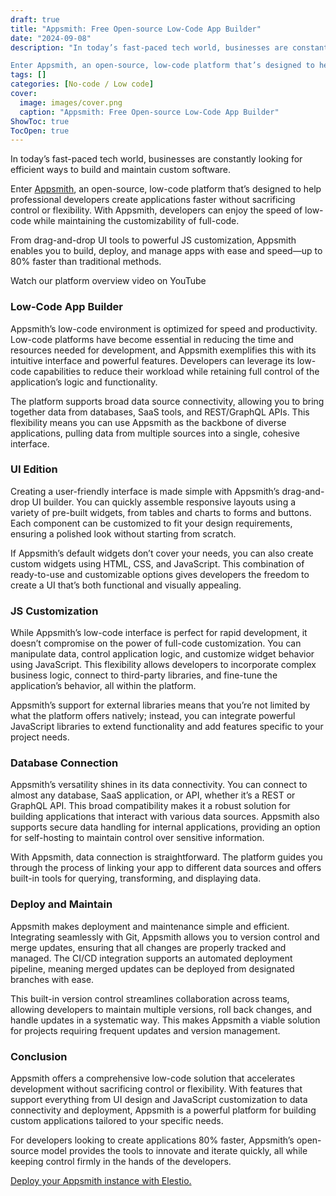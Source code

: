 ```yaml
---
draft: true
title: "Appsmith: Free Open-source Low-Code App Builder"
date: "2024-09-08"
description: "In today’s fast-paced tech world, businesses are constantly looking for efficient ways to build and maintain custom software.

Enter Appsmith, an open-source, low-code platform that’s designed to help professional developers create applications faster without sacrificing control or flexibility. With Appsmith, developers can enjoy the speed of low-code while"
tags: []
categories: [No-code / Low code]
cover:
  image: images/cover.png
  caption: "Appsmith: Free Open-source Low-Code App Builder"
ShowToc: true
TocOpen: true
---
```



In today’s fast\-paced tech world, businesses are constantly looking for efficient ways to build and maintain custom software. 

Enter [Appsmith](https://elest.io/open-source/appsmith?ref=blog.elest.io), an open\-source, low\-code platform that’s designed to help professional developers create applications faster without sacrificing control or flexibility. With Appsmith, developers can enjoy the speed of low\-code while maintaining the customizability of full\-code. 

From drag\-and\-drop UI tools to powerful JS customization, Appsmith enables you to build, deploy, and manage apps with ease and speed—up to 80% faster than traditional methods.



Watch our platform overview video on YouTube



### Low\-Code App Builder

Appsmith’s low\-code environment is optimized for speed and productivity. Low\-code platforms have become essential in reducing the time and resources needed for development, and Appsmith exemplifies this with its intuitive interface and powerful features. Developers can leverage its low\-code capabilities to reduce their workload while retaining full control of the application’s logic and functionality.

The platform supports broad data source connectivity, allowing you to bring together data from databases, SaaS tools, and REST/GraphQL APIs. This flexibility means you can use Appsmith as the backbone of diverse applications, pulling data from multiple sources into a single, cohesive interface.

### UI Edition

Creating a user\-friendly interface is made simple with Appsmith’s drag\-and\-drop UI builder. You can quickly assemble responsive layouts using a variety of pre\-built widgets, from tables and charts to forms and buttons. Each component can be customized to fit your design requirements, ensuring a polished look without starting from scratch.

If Appsmith’s default widgets don’t cover your needs, you can also create custom widgets using HTML, CSS, and JavaScript. This combination of ready\-to\-use and customizable options gives developers the freedom to create a UI that’s both functional and visually appealing.

### JS Customization

While Appsmith’s low\-code interface is perfect for rapid development, it doesn’t compromise on the power of full\-code customization. You can manipulate data, control application logic, and customize widget behavior using JavaScript. This flexibility allows developers to incorporate complex business logic, connect to third\-party libraries, and fine\-tune the application’s behavior, all within the platform.

Appsmith’s support for external libraries means that you’re not limited by what the platform offers natively; instead, you can integrate powerful JavaScript libraries to extend functionality and add features specific to your project needs.

### Database Connection

Appsmith’s versatility shines in its data connectivity. You can connect to almost any database, SaaS application, or API, whether it’s a REST or GraphQL API. This broad compatibility makes it a robust solution for building applications that interact with various data sources. Appsmith also supports secure data handling for internal applications, providing an option for self\-hosting to maintain control over sensitive information.

With Appsmith, data connection is straightforward. The platform guides you through the process of linking your app to different data sources and offers built\-in tools for querying, transforming, and displaying data.

### Deploy and Maintain

Appsmith makes deployment and maintenance simple and efficient. Integrating seamlessly with Git, Appsmith allows you to version control and merge updates, ensuring that all changes are properly tracked and managed. The CI/CD integration supports an automated deployment pipeline, meaning merged updates can be deployed from designated branches with ease.

This built\-in version control streamlines collaboration across teams, allowing developers to maintain multiple versions, roll back changes, and handle updates in a systematic way. This makes Appsmith a viable solution for projects requiring frequent updates and version management.

### Conclusion

Appsmith offers a comprehensive low\-code solution that accelerates development without sacrificing control or flexibility. With features that support everything from UI design and JavaScript customization to data connectivity and deployment, Appsmith is a powerful platform for building custom applications tailored to your specific needs. 

For developers looking to create applications 80% faster, Appsmith’s open\-source model provides the tools to innovate and iterate quickly, all while keeping control firmly in the hands of the developers.

[Deploy your Appsmith instance with Elestio.](https://elest.io/open-source/appsmith?ref=blog.elest.io)



